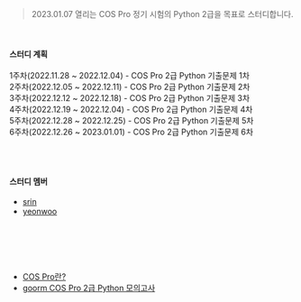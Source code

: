 > 2023.01.07 열리는 COS Pro 정기 시험의 Python 2급을 목표로 스터디합니다.
<br/>

#### 스터디 계획
1주차(2022.11.28 ~ 2022.12.04) - COS Pro 2급 Python 기출문제 1차<br/>
2주차(2022.12.05 ~ 2022.12.11) - COS Pro 2급 Python 기출문제 2차<br/>
3주차(2022.12.12 ~ 2022.12.18) - COS Pro 2급 Python 기출문제 3차<br/>
4주차(2022.12.19 ~ 2022.12.04) - COS Pro 2급 Python 기출문제 4차<br/>
5주차(2022.12.28 ~ 2022.12.25) - COS Pro 2급 Python 기출문제 5차<br/>
6주차(2022.12.26 ~ 2023.01.01) - COS Pro 2급 Python 기출문제 6차<br/>

<br/><br/>
#### 스터디 멤버
- [srin](https://github.com/SRin23)
- [yeonwoo](https://github.com/yeonwoo1125)



<br/><br/>
---
- [COS Pro란?](https://www.ybmit.com/cos_pro/cos_pro_info.jsp)
- [goorm COS Pro 2급 Python 모의고사](https://edu.goorm.io/lecture/17033/cos-pro-2%EA%B8%89-%EA%B8%B0%EC%B6%9C%EB%AC%B8%EC%A0%9C-python)
